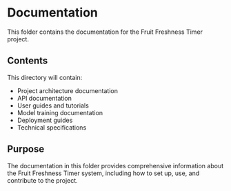 # Documentation

This folder contains the documentation for the Fruit Freshness Timer project.

## Contents
This directory will contain:
- Project architecture documentation
- API documentation
- User guides and tutorials
- Model training documentation
- Deployment guides
- Technical specifications

## Purpose
The documentation in this folder provides comprehensive information about the Fruit Freshness Timer system, including how to set up, use, and contribute to the project.
